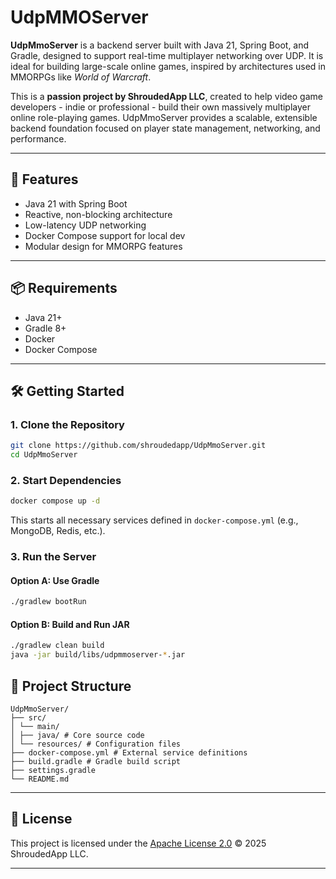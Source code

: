 
# UdpMMOServer

**UdpMmoServer** is a backend server built with Java 21, Spring Boot, and Gradle, designed to support real-time multiplayer networking over UDP. It is ideal for building large-scale online games, inspired by architectures used in MMORPGs like *World of Warcraft*.

This is a **passion project by ShroudedApp LLC**, created to help video game developers - indie or professional - build their own massively multiplayer online role-playing games. UdpMmoServer provides a scalable, extensible backend foundation focused on player state management, networking, and performance.

---

## 🚀 Features

- Java 21 with Spring Boot
- Reactive, non-blocking architecture
- Low-latency UDP networking
- Docker Compose support for local dev
- Modular design for MMORPG features

---

## 📦 Requirements

- Java 21+
- Gradle 8+
- Docker
- Docker Compose

---

## 🛠️ Getting Started

### 1. Clone the Repository

```bash
git clone https://github.com/shroudedapp/UdpMmoServer.git
cd UdpMmoServer
```

### 2. Start Dependencies

```bash
docker compose up -d
```

This starts all necessary services defined in `docker-compose.yml` (e.g., MongoDB, Redis, etc.).

### 3. Run the Server

#### Option A: Use Gradle

```bash
./gradlew bootRun
```

#### Option B: Build and Run JAR

```bash
./gradlew clean build
java -jar build/libs/udpmmoserver-*.jar
```

## 📁 Project Structure

```text
UdpMmoServer/
├── src/
│ └── main/
│ ├── java/ # Core source code
│ └── resources/ # Configuration files
├── docker-compose.yml # External service definitions
├── build.gradle # Gradle build script
├── settings.gradle
└── README.md
```

---

## 📝 License

This project is licensed under the [Apache License 2.0](LICENSE.md)
© 2025 ShroudedApp LLC.

---
